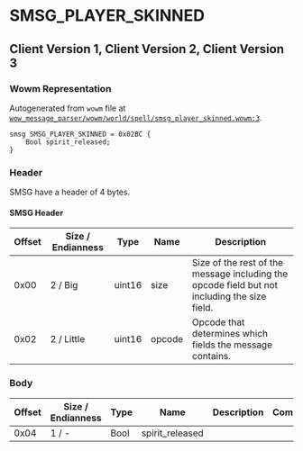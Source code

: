 # SMSG_PLAYER_SKINNED

## Client Version 1, Client Version 2, Client Version 3

### Wowm Representation

Autogenerated from `wowm` file at [`wow_message_parser/wowm/world/spell/smsg_player_skinned.wowm:3`](https://github.com/gtker/wow_messages/tree/main/wow_message_parser/wowm/world/spell/smsg_player_skinned.wowm#L3).
```rust,ignore
smsg SMSG_PLAYER_SKINNED = 0x02BC {
    Bool spirit_released;
}
```
### Header

SMSG have a header of 4 bytes.

#### SMSG Header

| Offset | Size / Endianness | Type   | Name   | Description |
| ------ | ----------------- | ------ | ------ | ----------- |
| 0x00   | 2 / Big           | uint16 | size   | Size of the rest of the message including the opcode field but not including the size field.|
| 0x02   | 2 / Little        | uint16 | opcode | Opcode that determines which fields the message contains.|

### Body

| Offset | Size / Endianness | Type | Name | Description | Comment |
| ------ | ----------------- | ---- | ---- | ----------- | ------- |
| 0x04 | 1 / - | Bool | spirit_released |  |  |

